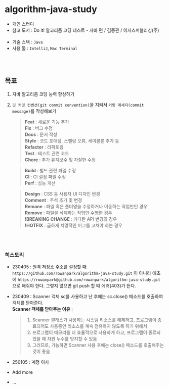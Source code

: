# algorithm-java-study
- 개인 스터디
- 참고 도서 : Do it! 알고리즘 코딩 테스트 - 자바 편 / 김종관 / 이지스퍼블리싱(주)<br/><br/>
- 기술 스택 : `Java`
- 사용 툴 : `IntelliJ`, `Mac Terminal`

<br/>
<br/>

## 목표
1. 자바 알고리즘 코딩 능력 향상하기
2. `깃 커밋 컨벤션(git commit convention)`을 지켜서 `커밋 메세지(commit message)`를 작성해보기

    > **Feat** : 새로운 기능 추가<br/>
    **Fix** : 버그 수정<br/>
    **Docs** : 문서 작성<br/>
    **Style** : 코드 포매팅, 스펠링 오류, 세미콜론 추가 등<br/>
    **Refactor** : 리팩토링<br/>
    **Test** : 테스트 관련 코드<br/>
    **Chore** : 추가 유지보수 및 자잘한 수정

    > **Build** : 빌드 관련 파일 수정<br/>
    **CI** : CI 설정 파일 수정<br/>
    **Perf** : 성능 개선

    > **Design** : CSS 등 사용자 UI 디자인 변경<br/>
    **Comment** : 주석 추가 및 변경<br/>
    **Remane** : 파일 혹은 폴더명을 수정하거나 이동하는 작업만인 경우<br/>
    **Remove** : 파일을 삭제하는 작업만 수행한 경우<br/>
    **!BREAKING CHANGE** : 커다란 API 변경의 경우<br/>
    **!HOTFIX** : 급하게 치명적인 버그를 고쳐야 하는 경우<br/>

<br/>
<br/>

### 히스토리
- 230405 : 원격 저장소 주소를 설정할 때 `https://github.com/rowanpark/algorithm-java-study.git` 이 아니라 애초에
`https://rowanpark@github.com/rowanpark/algorithm-java-study.git` 으로 해줘야 한다. 그렇지 않으면 git push 할 때 에러(403)가 뜬다.

- 230409 : Scanner 객체 sc를 사용하고 난 후에는 sc.close() 메소드를 호출하여 객체를 닫아준다.<br/>
**Scanner 객체를 닫아주는 이유** :
    > 1. Scanner 클래스가 사용하는 시스템 리소스를 해제하고, 프로그램이 종료되어도 사용중인 리소스를 계속 점유하지 않도록 하기 위해서<br/>
    > 2. 프로그램이 메모리를 더 효율적으로 사용하게 하고, 프로그램이 종료되었을 때 자원 누수를 방지할 수 있음<br/>
    > 3. 그러므로, 가능하면 Scanner 사용 후에는 close() 메소드를 호출해주는 것이 좋음

- 250105 : 계정 이사

- Add more

- ...
